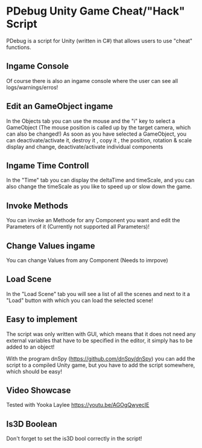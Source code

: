 
# PDebug Unity Game Cheat/"Hack" Script
PDebug is a script for Unity (written in C#) that allows users to use "cheat" functions.

## Ingame Console
Of course there is also an ingame console where the user can see all logs/warnings/erros!

## Edit an GameObject ingame
In the Objects tab you can use the mouse and the "i" key to select a GameObject (The mouse position is called up by the target camera, which can also be changed!) As soon as you have selected a GameObject, you can deactivate/activate it, destroy it , copy it , the position, rotation & scale display and change, deactivate/activate individual components

## Ingame Time Controll
In the "Time" tab you can display the deltaTime and timeScale, and you can also change the timeScale as you like to speed up or slow down the game.

## Invoke Methods
You can invoke an Methode for any Component you want and edit the Parameters of it (Currently not supported all Parameters)!

## Change Values ingame
You can change Values from any Component (Needs to imrpove)

## Load Scene
In the "Load Scene" tab you will see a list of all the scenes and next to it a "Load" button with which you can load the selected scene!

## Easy to implement
The script was only written with GUI, which means that it does not need any external variables that have to be specified in the editor, it simply has to be added to an object!

With the program dnSpy (https://github.com/dnSpy/dnSpy) you can add the script to a compiled Unity game, but you have to add the script somewhere, which should be easy!

## Video Showcase
Tested with Yooka Laylee https://youtu.be/AGOgQwyecIE

## Is3D Boolean
Don't forget to set the is3D bool correctly in the script!
